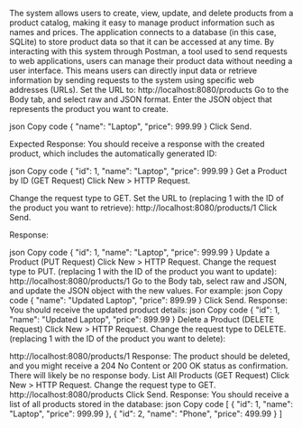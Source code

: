 The system allows users to create, view, update, and delete products from a product catalog, making it easy to manage product information such as names and prices. 
The application connects to a database (in this case, SQLite) to store product data so that it can be accessed at any time. By interacting with this system through Postman, a tool used to send requests to web applications, users can manage their product data without needing a user interface.
This means users can directly input data or retrieve information by sending requests to the system using specific web addresses (URLs).
Set the URL to:
http://localhost:8080/products
Go to the Body tab, and select raw and JSON format.
Enter the JSON object that represents the product you want to create. 

json
Copy code
{
"name": "Laptop",
"price": 999.99
}
Click Send.

Expected Response: You should receive a response with the created product, which includes the automatically generated ID:

json
Copy code
{
"id": 1,
"name": "Laptop",
"price": 999.99
}
Get a Product by ID (GET Request)
Click New > HTTP Request.

Change the request type to GET.
Set the URL to (replacing 1 with the ID of the product you want to retrieve):
http://localhost:8080/products/1
Click Send.

Response: 

json
Copy code
{
"id": 1,
"name": "Laptop",
"price": 999.99
}
Update a Product (PUT Request)
Click New > HTTP Request.
Change the request type to PUT.
(replacing 1 with the ID of the product you want to update):
http://localhost:8080/products/1
Go to the Body tab, select raw and JSON, and update the JSON object with the new values. For example:
json
Copy code
{
"name": "Updated Laptop",
"price": 899.99
}
Click Send.
Response: You should receive the updated product details:
json
Copy code
{
"id": 1,
"name": "Updated Laptop",
"price": 899.99
}
Delete a Product (DELETE Request)
Click New > HTTP Request.
Change the request type to DELETE.
 (replacing 1 with the ID of the product you want to delete):

http://localhost:8080/products/1
Response: The product should be deleted, and you might receive a 204 No Content or 200 OK status as confirmation. There will likely be no response body.
List All Products (GET Request)
Click New > HTTP Request.
Change the request type to GET.
http://localhost:8080/products
Click Send.
Response: You should receive a list of all products stored in the database:
json
Copy code
[
{
"id": 1,
"name": "Laptop",
"price": 999.99
},
{
"id": 2,
"name": "Phone",
"price": 499.99
}
]
